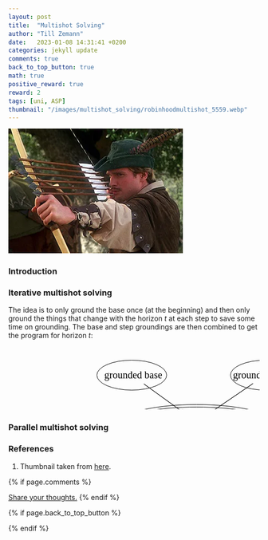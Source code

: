 ```yaml
---
layout: post
title:  "Multishot Solving"
author: "Till Zemann"
date:   2023-01-08 14:31:41 +0200
categories: jekyll update
comments: true
back_to_top_button: true
math: true
positive_reward: true
reward: 2
tags: [uni, ASP]
thumbnail: "/images/multishot_solving/robinhoodmultishot_5559.webp"
---
```



<div class="img-block" style="width: 500px;">
    <img src="/images/multishot_solving/robinhoodmultishot_5559.webp"/>
</div>

<!--
<em style="float:right">First draft: 2023-01-07</em><br>
-->

<!--
### Contents
* TOC
{:toc}
-->


### Introduction




### Iterative multishot solving

The idea is to only ground the base once (at the beginning) and then only ground the things that change with the horizon $t$ at each step to save some time on grounding. The base and step groundings are then combined to get the program for horizon $t$:

<svg width="800" height="200" version="1.1" xmlns="http://www.w3.org/2000/svg">
	<ellipse stroke="black" stroke-width="1" fill="none" cx="247.5" cy="57.5" rx="70" ry="30"/>
	<text x="192.5" y="63.5" font-family="Times New Roman" font-size="20">grounded base</text>
	<ellipse stroke="black" stroke-width="1" fill="none" cx="515.5" cy="57.5" rx="70" ry="30"/>
	<text x="450.5" y="63.5" font-family="Times New Roman" font-size="20">grounded step(t)</text>
	<ellipse stroke="black" stroke-width="1" fill="none" cx="377.5" cy="151.5" rx="145" ry="30"/>
	<text x="259.5" y="157.5" font-family="Times New Roman" font-size="20">combined grounded program</text>
	<ellipse stroke="black" stroke-width="1" fill="none" cx="377.5" cy="151.5" rx="150" ry="35"/>
	<polygon stroke="black" stroke-width="1" points="271.811,75.078 353.189,133.922"/>
	<polygon fill="black" stroke-width="1" points="353.189,133.922 349.636,125.182 343.777,133.286"/>
	<polygon stroke="black" stroke-width="1" points="490.706,74.389 402.294,134.611"/>
	<polygon fill="black" stroke-width="1" points="402.294,134.611 411.721,134.24 406.091,125.975"/>
</svg>


### Parallel multishot solving






<!-- In-Text Citing -->
<!-- 
You can...
- use bullet points
1. use
2. ordered
3. lists


-- Math --
$\hat{s} = \frac{1}{n-1} \sum_{i=1}^{n} (x_i - \mu)^2$ 

-- Images --
<div class="img-block" style="width: 800px;">
    <img src="/images/lofi_art.png"/>
    <span><strong>Fig 1.1.</strong> Agent and Environment interactions</span>
</div>

-- Links --
[(k-fold) Cross-Validation](https://scikit-learn.org/stable/modules/cross_validation.html)

{% highlight python %}
@jit
def f(x)
    print("hi")
# does cool stuff
{% endhighlight %}

-- Highlights --
AAABC `ASDF` __some bold text__

-- Colors --
The <strong style="color: #1E72E7">joint distribution</strong> of $X$ and $Y$ is written as $P(X, Y)$.
The <strong style="color: #ED412D">marginal distribution</strong> on the other hand can be written out as a table.
-->

<!-- uncomment, when i understand more of the algorithms presented (missing DDPG, SAC, TD3, TRPO, PPO, Dyna-Q)
### Rl-Algorithms-Taxonomy in a Venn-Diagram

<div class="img-block" style="width: 700px;">
    <img src="/images/actor-critic/venn-diagram-rl-algos-detailed.png"/>
</div>

-->

### References 
1. Thumbnail taken from [here][thumbnail].

<!-- Ressources -->
[thumbnail]: https://static.tvtropes.org/pmwiki/pub/images/robinhoodmultishot_5559.jpg

<!-- Optional Comment Section-->
{% if page.comments %}
<p class="vspace"></p>
<a class="commentlink" role="button" href="/comments/">Share your thoughts.</a> <!-- role="button"  -->
{% endif %}

<!-- Optional Back to Top Button -->
{% if page.back_to_top_button %}
<script src="https://unpkg.com/vanilla-back-to-top@7.2.1/dist/vanilla-back-to-top.min.js"></script>
<script>addBackToTop({
  diameter: 40,
  backgroundColor: 'rgb(255, 255, 255, 0.7)', /* 30,144,255, 0.7 */
  textColor: '#4a4946'
})</script>
{% endif %}

